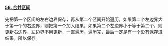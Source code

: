 #### [56. 合并区间](https://leetcode.cn/problems/merge-intervals/)

先把第一个区间的左右边界保存，再从第二个区间开始遍历，如果第二个左边界大于第一个的右边界，则把第一个加入结果，如果第二个左边界小于等于第二个，则更新右边界，左边界不用更新，一直遍历，遍历完，最后一定是有一个没有保存进结果，所以保存。
